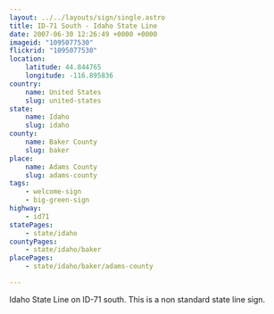 ```yaml
---
layout: ../../layouts/sign/single.astro
title: ID-71 South - Idaho State Line
date: 2007-06-30 12:26:49 +0000 +0000
imageid: "1095077530"
flickrid: "1095077530"
location:
    latitude: 44.844765
    longitude: -116.895836
country:
    name: United States
    slug: united-states
state:
    name: Idaho
    slug: idaho
county:
    name: Baker County
    slug: baker
place:
    name: Adams County
    slug: adams-county
tags:
    - welcome-sign
    - big-green-sign
highway:
    - id71
statePages:
    - state/idaho
countyPages:
    - state/idaho/baker
placePages:
    - state/idaho/baker/adams-county

---
```

Idaho State Line on ID-71 south.  This is a non standard state line sign.